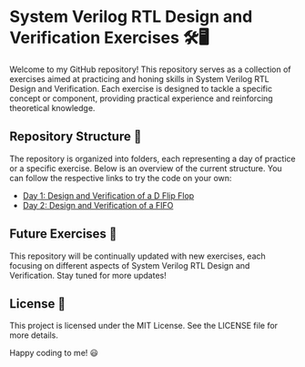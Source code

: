 # System Verilog RTL Design and Verification Exercises 🛠️🖥️

Welcome to my GitHub repository! This repository serves as a collection of exercises aimed at practicing and honing skills in System Verilog RTL Design and Verification. Each exercise is designed to tackle a specific concept or component, providing practical experience and reinforcing theoretical knowledge.

## Repository Structure 📂

The repository is organized into folders, each representing a day of practice or a specific exercise. Below is an overview of the current structure. You can follow the respective links to try the code on your own:
- [Day 1: Design and Verification of a D Flip Flop](https://www.edaplayground.com/x/bB_P)
- [Day 2: Design and Verification of a FIFO](https://www.edaplayground.com/x/gnjr)

## Future Exercises 🔮

This repository will be continually updated with new exercises, each focusing on different aspects of System Verilog RTL Design and Verification. Stay tuned for more updates!

## License 📜
This project is licensed under the MIT License. See the LICENSE file for more details.

Happy coding to me! 😃
